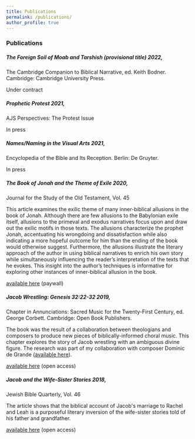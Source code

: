 ```yaml
---
title: Publications
permalink: /publications/
author_profile: true
---
```


### Publications

##### *The Foreign Soil of Moab and Tarshish (provisional title)* 2022,
The Cambridge Companion to Biblical Narrative, ed. Keith Bodner. Cambridge: Cambridge University Press.

Under contract



##### *Prophetic Protest* 2021,
AJS Perspectives: The Protest Issue

In press



##### *Names/Naming in the Visual Arts* 2021,
Encyclopedia of the Bible and Its Reception. Berlin: De Gruyter.

In press



##### *The Book of Jonah and the Theme of Exile* 2020, 
Journal for the Study of the Old Testament, Vol. 45

This article examines the exilic theme of many inner-biblical allusions in the book of Jonah. Although there are few allusions to the Babylonian exile itself, allusions to the primeval and exodus narratives focus upon and draw out the exilic motifs in those texts. The allusions characterize the prophet Jonah, accentuating his wrongdoing and dissatisfaction while also indicating a more hopeful outcome for him than the ending of the book would otherwise suggest. Furthermore, the allusions illustrate the literary approach of the author in using biblical narratives to enrich his own story while simultaneously influencing the reader’s interpretation of the texts that he evokes. This insight into the author’s techniques is informative for exploring other instances of inner-biblical allusion in the book.

[available here](https://doi.org/10.1177/0309089219864607)
(paywall)



##### *Jacob Wrestling: Genesis 32:22-32* 2019, 
Chapter in Annunciations: Sacred Music for the Twenty-First Century, ed. George Corbett. Cambridge: Open Book Publishers.

The book was the result of a collaboration between theologians and composers to produce new pieces of biblically-informed choral music. This chapter explores the story of Jacob wrestling with an ambiguous divine figure. The research was part of my collaboration with composer Dominic de Grande ([available here](http://www.dominicdegrande.com/)).

[available here](https://www.openbookpublishers.com/product/994)
(open access)



##### *Jacob and the Wife-Sister Stories* 2018, 
Jewish Bible Quarterly, Vol. 46

The article shows that the biblical account of Jacob's marriage to Rachel and Leah is a purposeful literary inversion of the wife-sister stories told of his father and grandfather.

[available here](https://jbqnew.jewishbible.org/assets/Uploads/464/jbq_464_kelseyjacob.pdf)
(open access)
